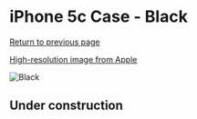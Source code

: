 # iPhone 5c Case - Black

[Return to previous page](/iphone_5c)

[High-resolution image from Apple](https://store.storeimages.cdn-apple.com/8756/as-images.apple.com/is/MF040?wid=4500&hei=4500&fmt=png)

<div style="width: 512px"><img src="/almost_uncompressed/MF040.webp" alt="Black"></div>

## Under construction
